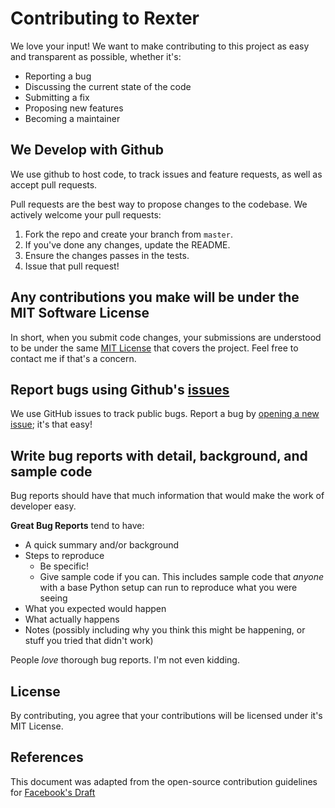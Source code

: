 # Contributing to Rexter

We love your input! We want to make contributing to this project as easy and transparent as possible, whether it's:

- Reporting a bug
- Discussing the current state of the code
- Submitting a fix
- Proposing new features
- Becoming a maintainer

## We Develop with Github

We use github to host code, to track issues and feature requests, as well as accept pull requests.

Pull requests are the best way to propose changes to the codebase. We actively welcome your pull requests:

1. Fork the repo and create your branch from `master`.
2. If you've done any changes, update the README.
3. Ensure the changes passes in the tests.
4. Issue that pull request!

## Any contributions you make will be under the MIT Software License

In short, when you submit code changes, your submissions are understood to be under the same [MIT License](http://choosealicense.com/licenses/mit/) that covers the project. Feel free to contact me if that's a concern.

## Report bugs using Github's [issues](https://github.com/Rexians/Rexter/issues)

We use GitHub issues to track public bugs. Report a bug by [opening a new issue](https://github.com/Rexians/Rexter/issues/new); it's that easy!

## Write bug reports with detail, background, and sample code

Bug reports should have that much information that would make the work of developer easy.

**Great Bug Reports** tend to have:

- A quick summary and/or background
- Steps to reproduce
  - Be specific!
  - Give sample code if you can. This includes sample code that _anyone_ with a base Python setup can run to reproduce what you were seeing
- What you expected would happen
- What actually happens
- Notes (possibly including why you think this might be happening, or stuff you tried that didn't work)

People _love_ thorough bug reports. I'm not even kidding.

## License

By contributing, you agree that your contributions will be licensed under it's MIT License.

## References

This document was adapted from the open-source contribution guidelines for [Facebook's Draft](https://github.com/facebook/draft-js/blob/a9316a723f9e918afde44dea68b5f9f39b7d9b00/CONTRIBUTING.md)

